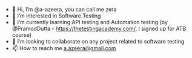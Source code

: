 - 👋 Hi, I’m @a-azeera, you can call me zera
- 👀 I’m interested in Software Testing
- 🌱 I’m currently learning API testing and Automation testing (by @PramodDutta - https://thetestingacademy.com/, I signed up for ATB course)
- 💞️ I’m looking to collaborate on any project related to software testing
- 📫 How to reach me a.azeera@gmail.com

<!---
a-azeera/a-azeera is a ✨ special ✨ repository because its `README.md` (this file) appears on your GitHub profile.
You can click the Preview link to take a look at your changes.
--->
